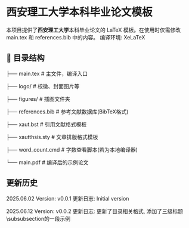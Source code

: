 # 西安理工大学本科毕业论文模板

本项目提供了**西安理工大学**本科毕业论文的 LaTeX 模板。在使用时仅需修改 main.tex 和 references.bib 中的内容。
编译环境: XeLaTeX

## 📂 目录结构
├── main.tex # 主文件，编译入口

├── logo/ # 校徽、封面图片等

├── figures/ # 插图文件夹

├── references.bib # 参考文献数据库(BibTeX格式)

├── xaut.bst # 引用文献格式模板

├── xautthsis.sty # 文章排版格式模板

├── word_count.cmd # 字数查看脚本(若为本地编译器)

└── main.pdf # 编译后的示例论文

## 更新历史
2025.06.02 Version: v0.0.1
更新日志:
Initial version

2025.06.12 Version: v0.0.2
更新日志:
更新了目录相关格式, 添加了三级标题\subsubsection的一段示例
